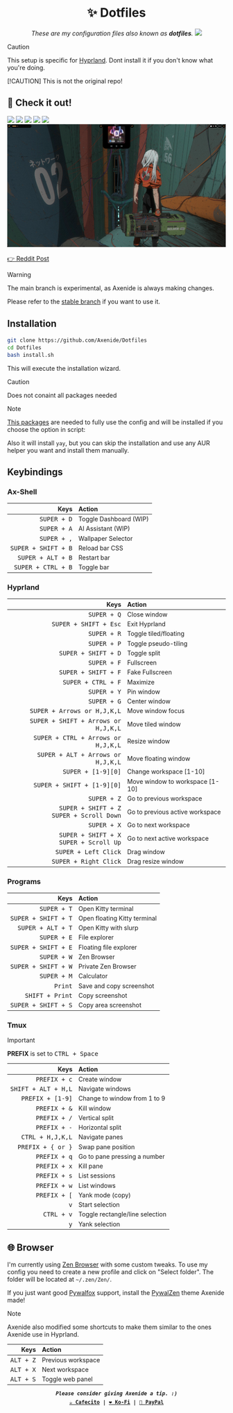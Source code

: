 <h1 align="center">✨ Dotfiles</h1>

<p align="center">
    <i>These are my configuration files also known as <b>dotfiles</b>.</i>
    <img src="screenshots/cover.png">
</p>

> [!CAUTION]
> This setup is specific for [Hyprland](https://github.com/hyprwm/Hyprland). Dont install it if you don't know what you're doing.
>
> [!CAUTION]
> This is not the original repo!

## 📸 Check it out!
![](screenshots/1.png)
![](screenshots/2.png)
![](screenshots/3.png)
![](screenshots/4.png)
![](screenshots/5.png)
![](screenshots/6.png)

[👉 Reddit Post](https://www.reddit.com/r/unixporn/comments/1hw6ur3/hyprland_are_we_fabricating_yet_wip/?utm_source=share&utm_medium=web3x&utm_name=web3xcss&utm_term=1&utm_content=share_button)

> [!WARNING]
> The main branch is experimental, as Axenide is always making changes.
>
> Please refer to the [stable branch](https://github.com/Axenide/Dotfiles/tree/stable) if you want to use it.

## Installation
```bash
git clone https://github.com/Axenide/Dotfiles
cd Dotfiles
bash install.sh
```
This will execute the installation wizard.

> [!CAUTION]
> Does not conaint all packages needed

> [!NOTE]
> [This packages](https://github.com/Axenide/Dotfiles/blob/main/pacman/packages.txt) are needed to fully use the config and will be installed if you choose the option in script:

Also it will install `yay`, but you can skip the installation and use any AUR helper you want and install them manually. 

## Keybindings

### Ax-Shell

| Keys                                         | Action                          |
|---------------------------------------------:|:--------------------------------|
| <kbd>SUPER + D</kbd>                                  | Toggle Dashboard (WIP)                    |
| <kbd>SUPER + A</kbd>                                  | AI Assistant (WIP)              |
| <kbd>SUPER + ,</kbd>                                  | Wallpaper Selector              |
| <kbd>SUPER + SHIFT + B</kbd>                          | Reload bar CSS              |
| <kbd>SUPER + ALT + B</kbd>                            | Restart bar              |
| <kbd>SUPER + CTRL + B</kbd>                           | Toggle bar              |

### Hyprland

| Keys                                         | Action                          |
|---------------------------------------------:|:--------------------------------|
| <kbd>SUPER + Q</kbd>                                  | Close window                    |
| <kbd>SUPER + SHIFT + Esc</kbd>                        | Exit Hyprland                   |
| <kbd>SUPER + R</kbd>                                  | Toggle tiled/floating           |
| <kbd>SUPER + P</kbd>                                  | Toggle pseudo-tiling            |
| <kbd>SUPER + SHIFT + D</kbd>                          | Toggle split                    |
| <kbd>SUPER + F</kbd>                                  | Fullscreen                      |
| <kbd>SUPER + SHIFT + F</kbd>                          | Fake Fullscreen                 |
| <kbd>SUPER + CTRL + F</kbd>                           | Maximize                        |
| <kbd>SUPER + Y</kbd>                                  | Pin window                      |
| <kbd>SUPER + G</kbd>                                  | Center window                   |
| <kbd>SUPER + Arrows or H,J,K,L</kbd>                  | Move window focus               |
| <kbd>SUPER + SHIFT + Arrows or H,J,K,L</kbd>          | Move tiled window               |
| <kbd>SUPER + CTRL + Arrows or H,J,K,L</kbd>        | Resize window                   |
| <kbd>SUPER + ALT + Arrows or H,J,K,L</kbd>            | Move floating window            |
| <kbd>SUPER + [1-9][0]</kbd>                           | Change workspace [1-10]         |
| <kbd>SUPER + SHIFT + [1-9][0]</kbd>                   | Move window to workspace [1-10] |
| <kbd>SUPER + Z</kbd>                                  | Go to previous workspace        |
| <kbd>SUPER + SHIFT + Z</kbd><br><kbd>SUPER + Scroll Down</kbd> | Go to previous active workspace |
| <kbd>SUPER + X</kbd>                                  | Go to next workspace            |
| <kbd>SUPER + SHIFT + X</kbd><br><kbd>SUPER + Scroll Up</kbd>   | Go to next active workspace     |
| <kbd>SUPER + Left Click</kbd>                         | Drag window                     |
| <kbd>SUPER + Right Click</kbd>                        | Drag resize window              |

### Programs

| Keys                                         | Action                          |
|---------------------------------------------:|:--------------------------------|
| <kbd>SUPER + T</kbd>                                  | Open Kitty terminal             |
| <kbd>SUPER + SHIFT + T</kbd>                          | Open floating Kitty terminal    |
| <kbd>SUPER + ALT + T</kbd>                            | Open Kitty with slurp           |
| <kbd>SUPER + E</kbd>                                  | File explorer                   |
| <kbd>SUPER + SHIFT + E</kbd>                          | Floating file explorer          |
| <kbd>SUPER + W</kbd>                                  | Zen Browser                         |
| <kbd>SUPER + SHIFT + W</kbd>                          | Private Zen Browser                 |
| <kbd>SUPER + M</kbd>                                  | Calculator                   |
| <kbd>Print</kbd>                                      | Save and copy screenshot        |
| <kbd>SHIFT + Print</kbd>                              | Copy screenshot                 |
| <kbd>SUPER + SHIFT + S</kbd>                          | Copy area screenshot            |

### Tmux

> [!IMPORTANT]
> **PREFIX** is set to <kbd>CTRL + Space</kbd>

| Keys                | Action                          |
|--------------------:|:--------------------------------|
| <kbd>PREFIX + c</kbd>        | Create window                   |
| <kbd>SHIFT + ALT + H,L</kbd> | Navigate windows                |
| <kbd>PREFIX + [1-9]</kbd>    | Change to window from 1 to 9    |
| <kbd>PREFIX + &</kbd>        | Kill window                     |
| <kbd>PREFIX + /</kbd>        | Vertical split                  |
| <kbd>PREFIX + -</kbd>        | Horizontal split                |
| <kbd>CTRL + H,J,K,L</kbd>    | Navigate panes                  |
| <kbd>PREFIX + { or }</kbd>   | Swap pane position              |
| <kbd>PREFIX + q</kbd>        | Go to pane pressing a number    |
| <kbd>PREFIX + x</kbd>        | Kill pane                       |
| <kbd>PREFIX + s</kbd>        | List sessions                   |
| <kbd>PREFIX + w</kbd>        | List windows                    |
| <kbd>PREFIX + [</kbd>        | Yank mode (copy)                |
| <kbd>v</kbd>                 | Start selection                 |
| <kbd>CTRL + v</kbd>          | Toggle rectangle/line selection |
| <kbd>y</kbd>                 | Yank selection                  |

## 🌐 Browser
I'm currently using [Zen Browser](https://zen-browser.app/) with some custom tweaks. To use my config you need to create a new profile and click on "Select folder". The folder will be located at `~/.zen/Zen/`.

If you just want good [Pywalfox](https://github.com/Frewacom/pywalfox/) support, install the [PywalZen](https://zen-browser.app/themes/d2953516-d239-4ef8-aac5-b238e3dc0360) theme Axenide made!

> [!NOTE]
> Axenide also modified some shortcuts to make them similar to the ones Axenide use in Hyprland.

| Keys                | Action                  |
|--------------------:|:------------------------|
| <kbd>ALT + Z</kbd>  | Previous workspace      |
| <kbd>ALT + X</kbd>  | Next workspace          |
| <kbd>ALT + S</kbd>  | Toggle web panel        |

<p align="center">
<samp>
  <sup>
    <b>
    <i>Please consider giving Axenide a tip. :)</i>
    <br>
    <a href="https://cafecito.app/axenide">☕ Cafecito</a> |
    <a href="https://ko-fi.com/axenide">❤️ Ko-Fi</a> |
    <a href="https://paypal.me/Axenide">💸 PayPal</a>
  </sup>
</samp>
</p>
